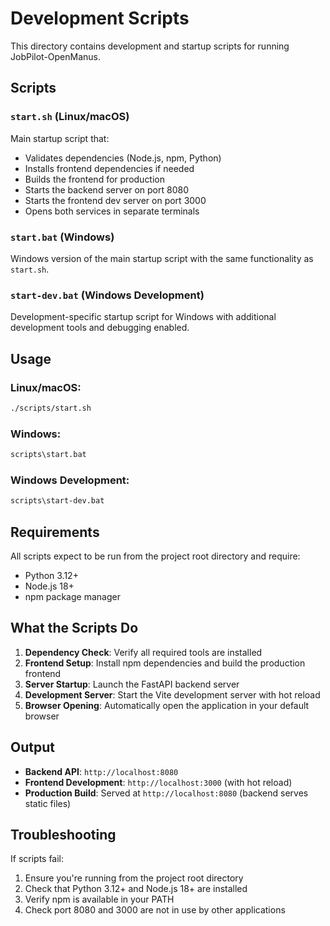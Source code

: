 # Development Scripts

This directory contains development and startup scripts for running JobPilot-OpenManus.

## Scripts

### `start.sh` (Linux/macOS)

Main startup script that:

- Validates dependencies (Node.js, npm, Python)
- Installs frontend dependencies if needed
- Builds the frontend for production
- Starts the backend server on port 8080
- Starts the frontend dev server on port 3000
- Opens both services in separate terminals

### `start.bat` (Windows)

Windows version of the main startup script with the same functionality as `start.sh`.

### `start-dev.bat` (Windows Development)

Development-specific startup script for Windows with additional development tools and debugging enabled.

## Usage

### Linux/macOS:

```bash
./scripts/start.sh
```

### Windows:

```cmd
scripts\start.bat
```

### Windows Development:

```cmd
scripts\start-dev.bat
```

## Requirements

All scripts expect to be run from the project root directory and require:

- Python 3.12+
- Node.js 18+
- npm package manager

## What the Scripts Do

1. **Dependency Check**: Verify all required tools are installed
2. **Frontend Setup**: Install npm dependencies and build the production frontend
3. **Server Startup**: Launch the FastAPI backend server
4. **Development Server**: Start the Vite development server with hot reload
5. **Browser Opening**: Automatically open the application in your default browser

## Output

- **Backend API**: `http://localhost:8080`
- **Frontend Development**: `http://localhost:3000` (with hot reload)
- **Production Build**: Served at `http://localhost:8080` (backend serves static files)

## Troubleshooting

If scripts fail:

1. Ensure you're running from the project root directory
2. Check that Python 3.12+ and Node.js 18+ are installed
3. Verify npm is available in your PATH
4. Check port 8080 and 3000 are not in use by other applications
